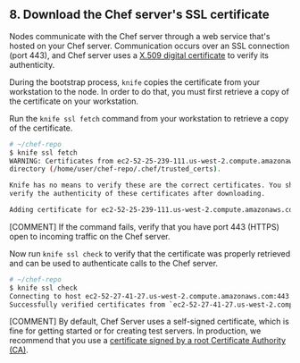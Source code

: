 ## 8. Download the Chef server's SSL certificate

Nodes communicate with the Chef server through a web service that's hosted on your Chef server. Communication occurs over an SSL connection (port 443), and Chef server uses a [X.509 digital certificate](https://en.wikipedia.org/wiki/X.509) to verify its authenticity.

During the bootstrap process, `knife` copies the certificate from your workstation to the node. In order to do that, you must first retrieve a copy of the certificate on your workstation.

Run the `knife ssl fetch` command from your workstation to retrieve a copy of the certificate.

```bash
# ~/chef-repo
$ knife ssl fetch
WARNING: Certificates from ec2-52-25-239-111.us-west-2.compute.amazonaws.com will be fetched and placed in your trusted_cert
directory (/home/user/chef-repo/.chef/trusted_certs).

Knife has no means to verify these are the correct certificates. You should
verify the authenticity of these certificates after downloading.

Adding certificate for ec2-52-25-239-111.us-west-2.compute.amazonaws.com in /home/user/chef-repo/.chef/trusted_certs/ec2-52-25-239-111_us-west-2_compute_amazonaws_com.crt
```

[COMMENT] If the command fails, verify that you have port 443 (HTTPS) open to incoming traffic on the Chef server.

Now run `knife ssl check` to verify that the certificate was properly retrieved and can be used to authenticate calls to the Chef server.

```bash
# ~/chef-repo
$ knife ssl check
Connecting to host ec2-52-27-41-27.us-west-2.compute.amazonaws.com:443
Successfully verified certificates from `ec2-52-27-41-27.us-west-2.compute.amazonaws.com'
```

[COMMENT] By default, Chef Server uses a self-signed certificate, which is fine for getting started or for creating test servers. In production, we recommend that you use a [certificate signed by a root Certificate Authority (CA)](https://osxdominion.wordpress.com/2015/02/25/configuring-chef-server-12-to-use-trusted-ssl-certs/).
